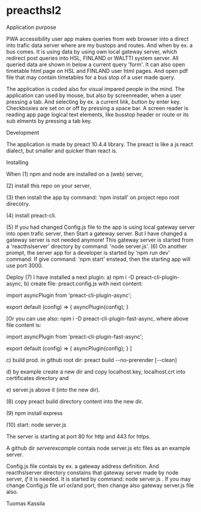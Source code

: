 # preacthsl2
Application purpose

PWA accessibility user app makes queries from web browser into a direct into trafic data server where are my bustops and routes. And when by ex. a bus comes. It is using data by using own local gateway server, which redirect post queries into HSL, FINLAND or WALTTI system server. All queried data are shown in below a current query 'form'. It can also open timetable html page on HSL and FINLAND user html pages. And open pdf file that may contain timetables for a bus stop of a user made query. 
 
The application is coded also for visual impared people in the mind. The application can used by mouse, but also by screenreader, when a user pressing a tab. And selecting by ex. a current link, button by enter key. Checkboxies are set on or off by pressing a space bar.  A screen reader is reading app page logical text elements, like busstop header or route or its sub elments by pressing a tab key.

Development

The application is made by preact 10.4.4 library. The preact is like a js react dialect, but smaller and quicker than react is. 

Installing

When (1) npm and node are installed on a (web) server, 

(2) install this repo on your server, 

(3) then install the app by command: 'npm install' on project repo root direcotry. 

(4) install preact-cli. 

(5) If you had changed Config.js file to the app is using local gateway server into open trafic server, 
then Start a gateway server. But I have changed a gateway server is not needed anymore! This gateway server is started from a 'reacthslserver' directory by command: 'node server.js'. 
(6) On another prompt, the server app for a developer is started by 'npm run dev' command.
If give command: 'npm start' enstead, then the starting app will use port 3000.

Deploy
(7) I have installed a next plugin: a) npm i -D preact-cli-plugin-async, b) create file: preact.config.js with next content: 

import asyncPlugin from 'preact-cli-plugin-async';

export default (config) => {
    asyncPlugin(config);
}

[Or you can use also: npm i -D preact-cli-plugin-fast-async, where above file content is:

import asyncPlugin from 'preact-cli-plugin-fast-async';
 
export default (config) => {
    asyncPlugin(config);
}
]

c) build prod. in github root dir: preact build --no-prerender [--clean]

d) by example create a new dir and copy localhost.key, localhost.crt into certificates directory and

e) server.js above it (into the new dir).

(8) copy preact build directory content into the new dir.

(9) npm install express

(10) start: node server.js

The server is starting at port 80 for http and 443 for https.
 
A github dir *serverexcample* contais node server.js etc files as an example server.
 
Config.js file contais by ex. a gateway address definition. And reacthslserver directory constains that gateway server made by node server, *if* it is needed. It is started by command: node server.js <enter>. If you may change Config.js file url or/and port, then change also gateway server.js file also.

Tuomas Kassila
